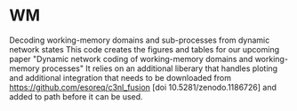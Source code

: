 # WM
Decoding working-memory domains and sub-processes from dynamic network states
This code creates the figures and tables for our upcoming paper 
"Dynamic network coding of working-memory domains and working-memory processes"
It relies on an additional liberary that handles ploting and additional integration that 
needs to be downloaded from https://github.com/esoreq/c3nl_fusion [doi 10.5281/zenodo.1186726]
and added to path before it can be used. 
